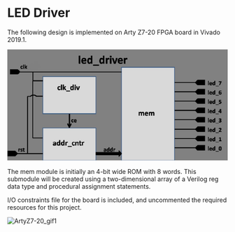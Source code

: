 # LED Driver

The following design is implemented on Arty Z7-20 FPGA board in Vivado 2019.1.

<img src="LED_Driver.jpg" width=600>

The mem module is initially an 4-bit wide ROM with 8 words. This submodule will be created using a two-dimensional array of a Verilog reg data type and procedural assignment statements.

I/O constraints file for the board is included, and uncommented the required resources for this project. 

![ArtyZ7-20_gif1](https://user-images.githubusercontent.com/74507096/166290742-8dd45218-4872-4b94-9825-34aeb3af1b6f.gif)

